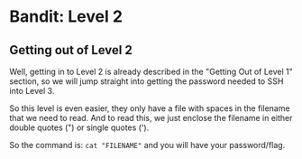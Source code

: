 # Bandit: Level 2

## Getting out of Level 2

Well, getting in to Level 2 is already described in the "Getting Out of Level 1" section, so we will jump straight into getting the password needed to SSH into Level 3. 

So this level is even easier, they only have a file with spaces in the filename that we need to read. And to read this, we just enclose the filename in either double quotes (") or single quotes (').

So the command is: `cat "FILENAME"` and you will have your password/flag.

